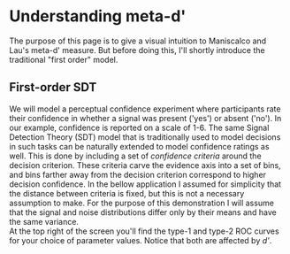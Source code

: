 # Understanding meta-d'



The purpose of this page is to give a visual intuition to Maniscalco and Lau's meta-d' measure. But before doing this, I'll shortly introduce the traditional "first order" model.

## First-order SDT

We will model a perceptual confidence experiment where participants rate their confidence in whether a signal was present ('yes') or absent ('no'). In our example, confidence is reported on a scale of 1-6. The same Signal Detection Theory (SDT) model that is traditionally used to model decisions in such tasks can be naturally extended to model confidence ratings as well. This is done by including a set of *confidence criteria* around the decision criterion. These criteria carve the evidence axis into a set of bins, and bins farther away from the decision criterion correspond to higher decision confidence. In the bellow application I assumed for simplicity that the distance between criteria is fixed, but this is not a necessary assumption to make. For the purpose of this demonstration I will assume that the signal and noise distributions differ only by their means and have the same variance. <br>
At the top right of the screen you'll find the type-1 and type-2 ROC curves for your choice of parameter values. Notice that both are affected by *d'*.


